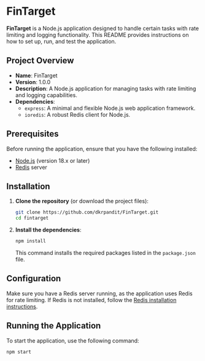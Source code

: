 # FinTarget

**FinTarget** is a Node.js application designed to handle certain tasks with rate limiting and logging functionality. This README provides instructions on how to set up, run, and test the application.

## Project Overview

- **Name**: FinTarget
- **Version**: 1.0.0
- **Description**: A Node.js application for managing tasks with rate limiting and logging capabilities.
- **Dependencies**:
  - `express`: A minimal and flexible Node.js web application framework.
  - `ioredis`: A robust Redis client for Node.js.

## Prerequisites

Before running the application, ensure that you have the following installed:

- [Node.js](https://nodejs.org/) (version 18.x or later)
- [Redis](https://redis.io/download) server

## Installation

1. **Clone the repository** (or download the project files):

    ```bash
    git clone https://github.com/dkrpandit/FinTarget.git
    cd fintarget
    ```

2. **Install the dependencies**:

    ```bash
    npm install
    ```

   This command installs the required packages listed in the `package.json` file.

## Configuration

Make sure you have a Redis server running, as the application uses Redis for rate limiting. If Redis is not installed, follow the [Redis installation instructions](https://redis.io/download).

## Running the Application

To start the application, use the following command:

```bash
npm start
